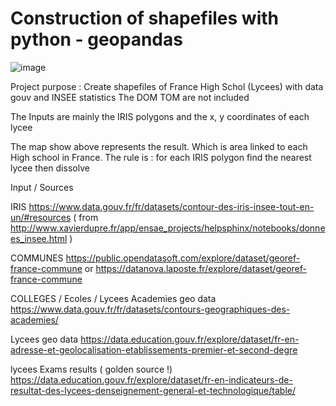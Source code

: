 # Construction of shapefiles with python  - geopandas  

![image](https://user-images.githubusercontent.com/105495334/172506658-f718452d-0f96-4df1-8d07-384ae0975aa5.png)


Project purpose : 
Create shapefiles of France High Schol (Lycees) with  data gouv and INSEE statistics
The DOM TOM are not included

The Inputs are mainly the IRIS polygons and the x, y coordinates of each lycee

The map show above represents the result. Which is area linked to each High school in France.
The rule is : for each IRIS polygon find the nearest lycee then dissolve

Input / Sources

IRIS
https://www.data.gouv.fr/fr/datasets/contour-des-iris-insee-tout-en-un/#resources
    ( from  http://www.xavierdupre.fr/app/ensae_projects/helpsphinx/notebooks/donnees_insee.html )


COMMUNES
https://public.opendatasoft.com/explore/dataset/georef-france-commune
    or
https://datanova.laposte.fr/explore/dataset/georef-france-commune

COLLEGES / Ecoles / Lycees
Academies geo data
https://www.data.gouv.fr/fr/datasets/contours-geographiques-des-academies/

Lycees geo data
https://data.education.gouv.fr/explore/dataset/fr-en-adresse-et-geolocalisation-etablissements-premier-et-second-degre

lycees Exams results ( golden source !) 
https://data.education.gouv.fr/explore/dataset/fr-en-indicateurs-de-resultat-des-lycees-denseignement-general-et-technologique/table/
